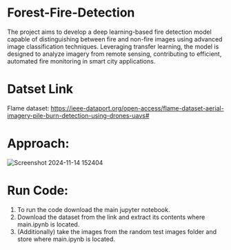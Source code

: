 # Forest-Fire-Detection

The project aims to develop a deep learning-based fire detection model capable of distinguishing between fire and non-fire images using advanced image classification techniques. Leveraging transfer learning, the model is designed to analyze imagery from remote sensing, contributing to efficient, automated fire monitoring in smart city applications.

# Datset Link

Flame dataset: https://ieee-dataport.org/open-access/flame-dataset-aerial-imagery-pile-burn-detection-using-drones-uavs#

# Approach:

![Screenshot 2024-11-14 152404](https://github.com/user-attachments/assets/095c21ba-88cb-4036-9711-0e37abacdd5f)

# Run Code:

1. To run the code download the main jupyter notebook.
2. Download the dataset from the link and extract its contents where main.ipynb is located.
3. (Additionally) take the images from the random test images folder and store where main.ipynb is located.

